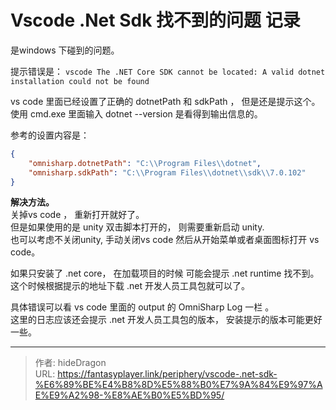 # Vscode .Net Sdk 找不到的问题 记录

是windows 下碰到的问题。 

提示错误是：  `vscode The .NET Core SDK cannot be located: A valid dotnet installation could not be found`

vs code 里面已经设置了正确的 dotnetPath  和 sdkPath ， 但是还是提示这个。
使用 cmd.exe 里面输入 dotnet --version 是看得到输出信息的。

参考的设置内容是： 
```json
{
    "omnisharp.dotnetPath": "C:\\Program Files\\dotnet",
    "omnisharp.sdkPath": "C:\\Program Files\\dotnet\\sdk\\7.0.102"
}
```

**解决方法。**   
关掉vs code ， 重新打开就好了。   
但是如果使用的是 unity 双击脚本打开的， 则需要重新启动 unity.   
也可以考虑不关闭unity, 手动关闭vs code 然后从开始菜单或者桌面图标打开 vs code。  

如果只安装了 .net core，  在加载项目的时候 可能会提示 .net runtime 找不到。   
这个时候根据提示的地址下载 .net 开发人员工具包就可以了。 

具体错误可以看 vs code 里面的 output 的 OmniSharp Log 一栏 。  
这里的日志应该还会提示 .net 开发人员工具包的版本， 安装提示的版本可能更好一些。 

---

> 作者: hideDragon  
> URL: https://fantasyplayer.link/periphery/vscode-.net-sdk-%E6%89%BE%E4%B8%8D%E5%88%B0%E7%9A%84%E9%97%AE%E9%A2%98-%E8%AE%B0%E5%BD%95/  

